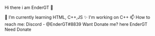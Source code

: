 Hi there i am EnderGT 👋

🌱 I’m currently learning HTML, C++,JS
✨ I'm working on C++
📫 How to reach me: Discord - @EnderGT#8839
Want Donate me? here EnderGT Need Donate


